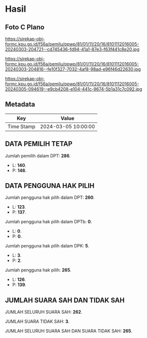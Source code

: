 # Hasil

## Foto C Plano

https://sirekap-obj-formc.kpu.go.id/f56a/pemilu/ppwp/81/01/11/20/16/8101112016005-20240303-204721--cd745436-fd94-41a1-87e3-f63f441c8e20.jpg

https://sirekap-obj-formc.kpu.go.id/f56a/pemilu/ppwp/81/01/11/20/16/8101112016005-20240303-204816--fe10f327-7032-4af8-98ad-e96f46d22630.jpg

https://sirekap-obj-formc.kpu.go.id/f56a/pemilu/ppwp/81/01/11/20/16/8101112016005-20240305-094619--e9cb4208-e104-441c-9674-5b1a31c7c092.jpg


## Metadata

| Key        | Value               |
| ---------- | ------------------- |
| Time Stamp | 2024-03-05 10:00:00 |


## DATA PEMILIH TETAP

Jumlah pemilih dalam DPT: **286**.
 * L: **140**.
 * P: **146**.

## DATA PENGGUNA HAK PILIH

Jumlah pengguna hak pilih dalam DPT: **260**.
 * L: **123**.
 * P: **137**.

Jumlah pengguna hak pilih dalam DPTb: **0**.
 * L: **0**.
 * P: **0**.

Jumlah pengguna hak pilih dalam DPK: **5**.
 * L: **3**.
 * P: **2**.

Jumlah pengguna hak pilih: **265**.
 * L: **126**.
 * P: **139**.

## JUMLAH SUARA SAH DAN TIDAK SAH

JUMLAH SELURUH SUARA SAH: **262**.

JUMLAH SUARA TIDAK SAH: **3**.

JUMLAH SELURUH SUARA SAH DAN SUARA TIDAK SAH: **265**.


